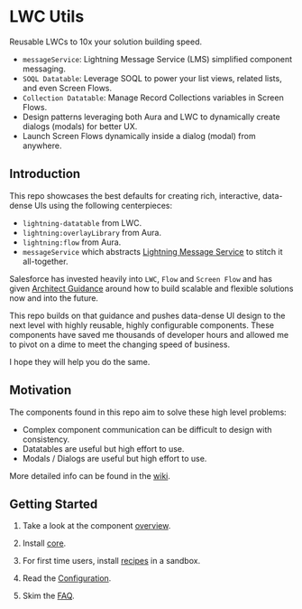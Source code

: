# LWC Utils

Reusable LWCs to 10x your solution building speed.

- `messageService`: Lightning Message Service (LMS) simplified component messaging.
- `SOQL Datatable`: Leverage SOQL to power your list views, related lists, and even Screen Flows.
- `Collection Datatable`: Manage Record Collections variables in Screen Flows.
- Design patterns leveraging both Aura and LWC to dynamically create dialogs (modals) for better UX.
- Launch Screen Flows dynamically inside a dialog (modal) from anywhere.

## Introduction

This repo showcases the best defaults for creating rich, interactive, data-dense UIs using the following centerpieces:
- `lightning-datatable` from LWC.
- `lightning:overlayLibrary` from Aura.
- `lightning:flow` from Aura.
- `messageService` which abstracts [Lightning Message Service](https://developer.salesforce.com/docs/component-library/bundle/lightning-message-service) to stitch it all-together.

Salesforce has invested heavily into `LWC`, `Flow` and `Screen Flow` and has given [Architect Guidance](https://architect.salesforce.com/design/decision-guides/build-forms/) around how to build scalable and flexible solutions now and into the future.

This repo builds on that guidance and pushes data-dense UI design to the next level with highly reusable, highly configurable components. These components have saved me thousands of developer hours and allowed me to pivot on a dime to meet the changing speed of business.

I hope they will help you do the same.

## Motivation

The components found in this repo aim to solve these high level problems:

- Complex component communication can be difficult to design with consistency.
- Datatables are useful but high effort to use.
- Modals / Dialogs are useful but high effort to use.

More detailed info can be found in the [wiki](https://github.com/tsalb/lwc-utils/wiki/Motivation).

## Getting Started

1) Take a look at the component [overview](https://github.com/tsalb/lwc-utils/wiki/Component-Library-Overview).

2) Install [core](https://github.com/tsalb/lwc-utils/wiki/Installation#core).

3) For first time users, install [recipes](https://github.com/tsalb/lwc-utils/wiki/Installation#recipes) in a sandbox.

4) Read the [Configuration](https://github.com/tsalb/lwc-utils/wiki/Configuration).

5) Skim the [FAQ](https://github.com/tsalb/lwc-utils/wiki/FAQ).
